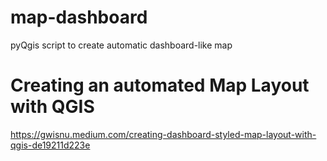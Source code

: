 # map-dashboard
pyQgis script to create automatic dashboard-like map


# Creating an automated Map Layout with QGIS

https://gwisnu.medium.com/creating-dashboard-styled-map-layout-with-qgis-de19211d223e

